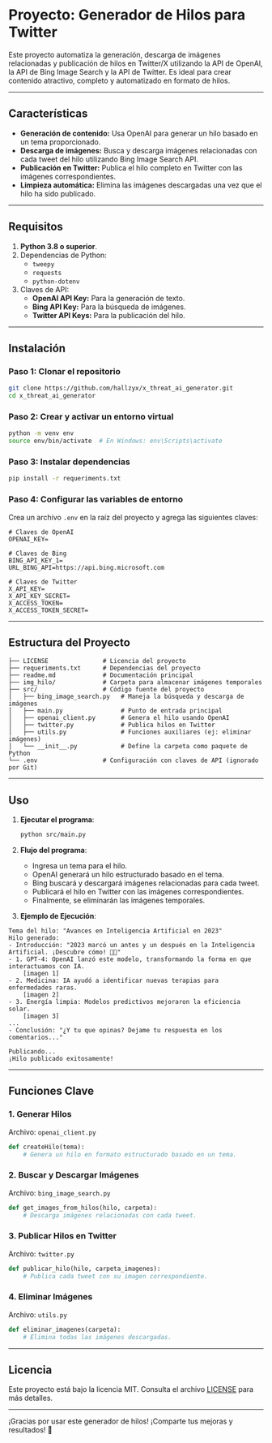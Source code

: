 # Proyecto: Generador de Hilos para Twitter

Este proyecto automatiza la generación, descarga de imágenes relacionadas y publicación de hilos en Twitter/X utilizando la API de OpenAI, la API de Bing Image Search y la API de Twitter. Es ideal para crear contenido atractivo, completo y automatizado en formato de hilos.

---

## Características

- **Generación de contenido:** Usa OpenAI para generar un hilo basado en un tema proporcionado.
- **Descarga de imágenes:** Busca y descarga imágenes relacionadas con cada tweet del hilo utilizando Bing Image Search API.
- **Publicación en Twitter:** Publica el hilo completo en Twitter con las imágenes correspondientes.
- **Limpieza automática:** Elimina las imágenes descargadas una vez que el hilo ha sido publicado.

---

## Requisitos

1. **Python 3.8 o superior**.
2. Dependencias de Python:
   - `tweepy`
   - `requests`
   - `python-dotenv`
3. Claves de API:
   - **OpenAI API Key:** Para la generación de texto.
   - **Bing API Key:** Para la búsqueda de imágenes.
   - **Twitter API Keys:** Para la publicación del hilo.

---

## Instalación

### Paso 1: Clonar el repositorio
```bash
git clone https://github.com/hallzyx/x_threat_ai_generator.git
cd x_threat_ai_generator
```

### Paso 2: Crear y activar un entorno virtual
```bash
python -m venv env
source env/bin/activate  # En Windows: env\Scripts\activate
```

### Paso 3: Instalar dependencias
```bash
pip install -r requeriments.txt
```

### Paso 4: Configurar las variables de entorno
Crea un archivo `.env` en la raíz del proyecto y agrega las siguientes claves:
```plaintext
# Claves de OpenAI
OPENAI_KEY=

# Claves de Bing
BING_API_KEY_1=
URL_BING_API=https://api.bing.microsoft.com

# Claves de Twitter
X_API_KEY=
X_API_KEY_SECRET=
X_ACCESS_TOKEN=
X_ACCESS_TOKEN_SECRET=
```

---

## Estructura del Proyecto

```plaintext
├── LICENSE               # Licencia del proyecto
├── requeriments.txt      # Dependencias del proyecto
├── readme.md             # Documentación principal
├── img_hilo/             # Carpeta para almacenar imágenes temporales
├── src/                  # Código fuente del proyecto
│   ├── bing_image_search.py   # Maneja la búsqueda y descarga de imágenes
│   ├── main.py                # Punto de entrada principal
│   ├── openai_client.py       # Genera el hilo usando OpenAI
│   ├── twitter.py             # Publica hilos en Twitter
│   ├── utils.py               # Funciones auxiliares (ej: eliminar imágenes)
│   └── __init__.py            # Define la carpeta como paquete de Python
└── .env                  # Configuración con claves de API (ignorado por Git)
```

---

## Uso

1. **Ejecutar el programa**:
   ```bash
   python src/main.py
   ```

2. **Flujo del programa**:
   - Ingresa un tema para el hilo.
   - OpenAI generará un hilo estructurado basado en el tema.
   - Bing buscará y descargará imágenes relacionadas para cada tweet.
   - Publicará el hilo en Twitter con las imágenes correspondientes.
   - Finalmente, se eliminarán las imágenes temporales.

3. **Ejemplo de Ejecución**:
```plaintext
Tema del hilo: "Avances en Inteligencia Artificial en 2023"
Hilo generado:
- Introducción: "2023 marcó un antes y un después en la Inteligencia Artificial. ¡Descubre cómo! 🦝🔌"
- 1. GPT-4: OpenAI lanzó este modelo, transformando la forma en que interactuamos con IA.
    [imagen 1]
- 2. Medicina: IA ayudó a identificar nuevas terapias para enfermedades raras.
    [imagen 2]
- 3. Energía limpia: Modelos predictivos mejoraron la eficiencia solar.
    [imagen 3]
...
- Conclusión: "¿Y tu que opinas? Dejame tu respuesta en los comentarios..."

Publicando...
¡Hilo publicado exitosamente!
```

---

## Funciones Clave

### 1. **Generar Hilos**
Archivo: `openai_client.py`
```python
def createHilo(tema):
    # Genera un hilo en formato estructurado basado en un tema.
```

### 2. **Buscar y Descargar Imágenes**
Archivo: `bing_image_search.py`
```python
def get_images_from_hilos(hilo, carpeta):
    # Descarga imágenes relacionadas con cada tweet.
```

### 3. **Publicar Hilos en Twitter**
Archivo: `twitter.py`
```python
def publicar_hilo(hilo, carpeta_imagenes):
    # Publica cada tweet con su imagen correspondiente.
```

### 4. **Eliminar Imágenes**
Archivo: `utils.py`
```python
def eliminar_imagenes(carpeta):
    # Elimina todas las imágenes descargadas.
```

---

## Licencia
Este proyecto está bajo la licencia MIT. Consulta el archivo [LICENSE](LICENSE) para más detalles.

---

¡Gracias por usar este generador de hilos! ¡Comparte tus mejoras y resultados! 🚀

